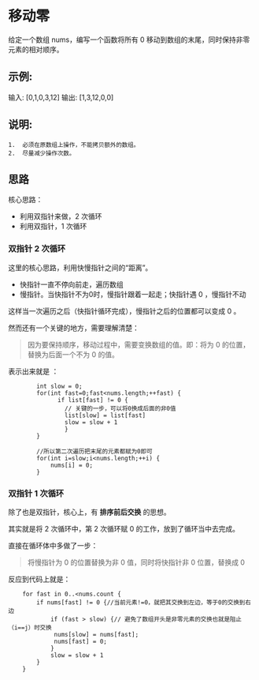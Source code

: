 # 移动零

给定一个数组 nums，编写一个函数将所有 0 移动到数组的末尾，同时保持非零元素的相对顺序。

## 示例:

输入: [0,1,0,3,12]
输出: [1,3,12,0,0]

## 说明:

	1.	必须在原数组上操作，不能拷贝额外的数组。
	2.	尽量减少操作次数。



## 思路

核心思路：

- 利用双指针来做，2 次循环
- 利用双指针，1 次循环

### 双指针 2 次循环

这里的核心思路，利用快慢指针之间的“距离”。

- 快指针一直不停向前走，遍历数组
- 慢指针。当快指针不为0时，慢指针跟着一起走；快指针遇 0 ，慢指针不动

这样当一次遍历之后（快指针循环完成），慢指针之后的位置都可以变成 0 。

然而还有一个关键的地方，需要理解清楚：

> 因为要保持顺序，移动过程中，需要变换数组的值。即：将为 0 的位置，替换为后面一个不为 0 的值。

表示出来就是 ： 

```
		int slow = 0;
		for(int fast=0;fast<nums.length;++fast) {
			  if list[fast] != 0 {
			    // 关键的一步，可以将0换成后面的非0值
     			list[slow] = list[fast]
     			slow = slow + 1
				}
		}

		//所以第二次遍历把末尾的元素都赋为0即可
		for(int i=slow;i<nums.length;++i) {
			nums[i] = 0;
		}
```



### 双指针 1 次循环

除了也是双指针，核心上，有 **排序前后交换** 的思想。

其实就是将 2 次循环中，第 2 次循环赋 0 的工作，放到了循环当中去完成。

直接在循环体中多做了一步：

> 将慢指针为 0 的位置替换为非 0 值，同时将快指针非 0 位置，替换成 0 

反应到代码上就是：

        for fast in 0..<nums.count {
            if nums[fast] != 0 {//当前元素!=0，就把其交换到左边，等于0的交换到右边
                if (fast > slow) {// 避免了数组开头是非零元素的交换也就是阻止（i==j）时交换
                 nums[slow] = nums[fast];
                 nums[fast] = 0;
                }
                slow = slow + 1
            }
        }